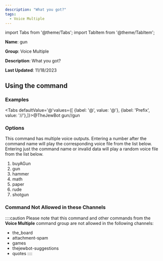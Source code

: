 ```yaml
---
description: "What you got?"
tags:
  - Voice Multiple
---
```

import Tabs from '@theme/Tabs';
import TabItem from '@theme/TabItem';

**Name**: gun

**Group**: Voice Multiple

**Description**: What you got?

**Last Updated**: 11/18/2023

## Using the command

### Examples
<Tabs defaultValue='@'values={[ {label: '@', value: '@'}, {label: 'Prefix', value: '//'},]}><TabItem value='@'>@TheJewBot gun</TabItem><TabItem value='//'>//gun</TabItem></Tabs>

### Options

This command has multiple voice outputs. Entering a number after the command name will play the corresponding voice file from the list below. Entering just the command name or invalid data will play a random voice file from the list below.

 1. buyAGun
 1. gun
 1. hammer
 1. math
 1. paper
 1. rude
 1. shotgun

### Command Not Allowed in these Channels
::::caution Please note that this command and other commands from the **Voice Multiple** command group are not allowed in the following channels:
- the_board
- attachment-spam
- games
- thejewbot-suggestions
- quotes
::::